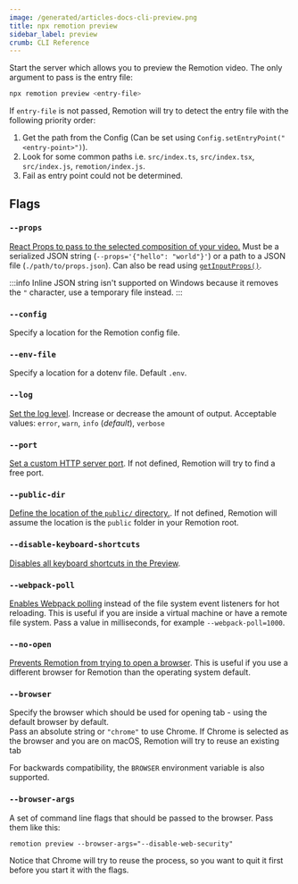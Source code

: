 ```yaml
---
image: /generated/articles-docs-cli-preview.png
title: npx remotion preview
sidebar_label: preview
crumb: CLI Reference
---
```


Start the server which allows you to preview the Remotion video. The only argument to pass is the entry file:

```bash
npx remotion preview <entry-file>
```

If `entry-file` is not passed, Remotion will try to detect the entry file with the following priority order:

1. Get the path from the Config (Can be set using `Config.setEntryPoint("<entry-point>")`).
2. Look for some common paths i.e. `src/index.ts`, `src/index.tsx`, `src/index.js`, `remotion/index.js`.
3. Fail as entry point could not be determined.

## Flags

### `--props`

[React Props to pass to the selected composition of your video.](/docs/parametrized-rendering#passing-input-props-in-the-cli) Must be a serialized JSON string (`--props='{"hello": "world"}'`) or a path to a JSON file (`./path/to/props.json`). Can also be read using [`getInputProps()`](/docs/get-input-props).

:::info
Inline JSON string isn't supported on Windows because it removes the `"` character, use a temporary file instead.
:::

### `--config` <AvailableFrom v="1.2.0" />

Specify a location for the Remotion config file.

### `--env-file` <AvailableFrom v="2.2.0" />

Specify a location for a dotenv file. Default `.env`.

### `--log`

[Set the log level](/docs/config#setlevel). Increase or decrease the amount of output. Acceptable values: `error`, `warn`, `info` (_default_), `verbose`

### `--port`

[Set a custom HTTP server port](/docs/config#setPort). If not defined, Remotion will try to find a free port.

### `--public-dir` <AvailableFrom v="3.2.13" />

[Define the location of the `public/` directory.](/docs/config#setpublicdir). If not defined, Remotion will assume the location is the `public` folder in your Remotion root.

### `--disable-keyboard-shortcuts` <AvailableFrom v="3.2.11" />

[Disables all keyboard shortcuts in the Preview](/docs/config#setkeyboardshortcutsenabled).

### `--webpack-poll` <AvailableFrom v="3.3.11" />

[Enables Webpack polling](/docs/config#setwebpackpollinginmilliseconds) instead of the file system event listeners for hot reloading. This is useful if you are inside a virtual machine or have a remote file system.
Pass a value in milliseconds, for example `--webpack-poll=1000`.

### `--no-open` <AvailableFrom v="3.3.19" />

[Prevents Remotion from trying to open a browser](/docs/config#setshouldopenbrowser). This is useful if you use a different browser for Remotion than the operating system default.

### `--browser` <AvailableFrom v="3.3.79">

Specify the browser which should be used for opening tab - using the default browser by default.  
Pass an absolute string or `"chrome"` to use Chrome.
If Chrome is selected as the browser and you are on macOS, Remotion will try to reuse an existing tab

For backwards compatibility, the `BROWSER` environment variable is also supported.

### `--browser-args` <AvailableFrom v="3.3.79">

A set of command line flags that should be passed to the browser. Pass them like this:

```console
remotion preview --browser-args="--disable-web-security"
```

Notice that Chrome will try to reuse the process, so you want to quit it first before you start it with the flags.
